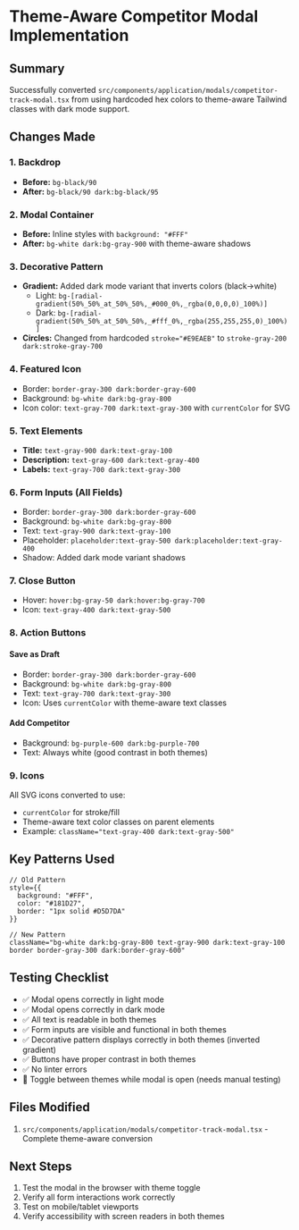 # Theme-Aware Competitor Modal Implementation

## Summary
Successfully converted `src/components/application/modals/competitor-track-modal.tsx` from using hardcoded hex colors to theme-aware Tailwind classes with dark mode support.

## Changes Made

### 1. Backdrop
- **Before:** `bg-black/90`
- **After:** `bg-black/90 dark:bg-black/95`

### 2. Modal Container
- **Before:** Inline styles with `background: "#FFF"`
- **After:** `bg-white dark:bg-gray-900` with theme-aware shadows

### 3. Decorative Pattern
- **Gradient:** Added dark mode variant that inverts colors (black→white)
  - Light: `bg-[radial-gradient(50%_50%_at_50%_50%,_#000_0%,_rgba(0,0,0,0)_100%)]`
  - Dark: `bg-[radial-gradient(50%_50%_at_50%_50%,_#fff_0%,_rgba(255,255,255,0)_100%)]`
- **Circles:** Changed from hardcoded `stroke="#E9EAEB"` to `stroke-gray-200 dark:stroke-gray-700`

### 4. Featured Icon
- Border: `border-gray-300 dark:border-gray-600`
- Background: `bg-white dark:bg-gray-800`
- Icon color: `text-gray-700 dark:text-gray-300` with `currentColor` for SVG

### 5. Text Elements
- **Title:** `text-gray-900 dark:text-gray-100`
- **Description:** `text-gray-600 dark:text-gray-400`
- **Labels:** `text-gray-700 dark:text-gray-300`

### 6. Form Inputs (All Fields)
- Border: `border-gray-300 dark:border-gray-600`
- Background: `bg-white dark:bg-gray-800`
- Text: `text-gray-900 dark:text-gray-100`
- Placeholder: `placeholder:text-gray-500 dark:placeholder:text-gray-400`
- Shadow: Added dark mode variant shadows

### 7. Close Button
- Hover: `hover:bg-gray-50 dark:hover:bg-gray-700`
- Icon: `text-gray-400 dark:text-gray-500`

### 8. Action Buttons

#### Save as Draft
- Border: `border-gray-300 dark:border-gray-600`
- Background: `bg-white dark:bg-gray-800`
- Text: `text-gray-700 dark:text-gray-300`
- Icon: Uses `currentColor` with theme-aware text classes

#### Add Competitor
- Background: `bg-purple-600 dark:bg-purple-700`
- Text: Always white (good contrast in both themes)

### 9. Icons
All SVG icons converted to use:
- `currentColor` for stroke/fill
- Theme-aware text color classes on parent elements
- Example: `className="text-gray-400 dark:text-gray-500"`

## Key Patterns Used

```tsx
// Old Pattern
style={{
  background: "#FFF",
  color: "#181D27",
  border: "1px solid #D5D7DA"
}}

// New Pattern
className="bg-white dark:bg-gray-800 text-gray-900 dark:text-gray-100 border border-gray-300 dark:border-gray-600"
```

## Testing Checklist
- ✅ Modal opens correctly in light mode
- ✅ Modal opens correctly in dark mode
- ✅ All text is readable in both themes
- ✅ Form inputs are visible and functional in both themes
- ✅ Decorative pattern displays correctly in both themes (inverted gradient)
- ✅ Buttons have proper contrast in both themes
- ✅ No linter errors
- 🔄 Toggle between themes while modal is open (needs manual testing)

## Files Modified
1. `src/components/application/modals/competitor-track-modal.tsx` - Complete theme-aware conversion

## Next Steps
1. Test the modal in the browser with theme toggle
2. Verify all form interactions work correctly
3. Test on mobile/tablet viewports
4. Verify accessibility with screen readers in both themes


